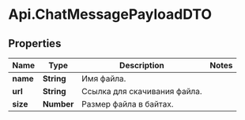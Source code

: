 # Api.ChatMessagePayloadDTO

## Properties

Name | Type | Description | Notes
------------ | ------------- | ------------- | -------------
**name** | **String** | Имя файла. | 
**url** | **String** | Ссылка для скачивания файла. | 
**size** | **Number** | Размер файла в байтах. | 



